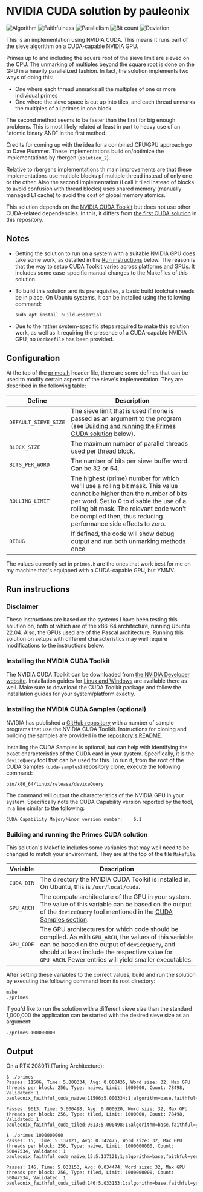 # NVIDIA CUDA solution by pauleonix

![Algorithm](https://img.shields.io/badge/Algorithm-base-green)
![Faithfulness](https://img.shields.io/badge/Faithful-yes-green)
![Parallelism](https://img.shields.io/badge/Parallel-no-green)
![Bit count](https://img.shields.io/badge/Bits-1-green)
![Deviation](https://img.shields.io/badge/Deviation-GPU_processing-blue)

This is an implementation using NVIDIA CUDA. This means it runs part of the sieve algorithm on a CUDA-capable NVIDIA GPU.

Primes up to and including the square root of the sieve limit are sieved on the CPU. The unmarking of multiples beyond the square root is done on the GPU in a heavily parallelized fashion. In fact, the solution implements two ways of doing this:

- One where each thread unmarks all the multiples of one or more individual primes
- One where the sieve space is cut up into tiles, and each thread unmarks the multiples of all primes in one block

The second method seems to be faster than the first for big enough problems. This is most likely related at least in part to heavy use of an "atomic binary AND" in the first method.

Credits for coming up with the idea for a combined CPU/GPU approach go to Dave Plummer. These implementations build on/optimize the implementations by rbergen (`solution_2`).

Relative to rbergens implementations th main improvements are that these implementations use multiple blocks pf multiple thread instead of only one or the other. Also the second implementation (I call it tiled instead of blocks to avoid confusion with thread blocks) uses shared memory (manually managed L1 cache) to avoid the cost of global memory atomics.

This solution depends on the [NVIDIA CUDA Toolkit](https://developer.nvidia.com/cuda-toolkit) but does not use other CUDA-related dependencies. In this, it differs from [the first CUDA solution](../solution_1/) in this repository.

## Notes

- Getting the solution to run on a system with a suitable NVIDIA GPU does take some work, as detailed in the [Run instructions](#run-instructions) below.
The reason is that the way to setup CUDA Toolkit varies across platforms and GPUs. It includes some case-specific manual changes to the Makefiles of this solution.
- To build this solution and its prerequisites, a basic build toolchain needs be in place. On Ubuntu systems, it can be installed using the following command:
  
  ```text
  sudo apt install build-essential
  ```

- Due to the rather system-specific steps required to make this solution work, as well as it requiring the presence of a CUDA-capable NVIDIA GPU, no `Dockerfile` has been provided.

## Configuration

At the top of the [primes.h](primes.h) header file, there are some defines that can be used to modify certain aspects of the sieve's implementation. They are described in the following table:

| Define | Description |
|-|-|
| `DEFAULT_SIEVE_SIZE` | The sieve limit that is used if none is passed as an argument to the program (see [Building and running the Primes CUDA solution](#building-and-running-the-primes-cuda-solution) below). |
| `BLOCK_SIZE` | The maximum number of parallel threads used per thread block. |
| `BITS_PER_WORD` | The number of bits per sieve buffer word. Can be 32 or 64. |
| `ROLLING_LIMIT` | The highest (prime) number for which we'll use a rolling bit mask. This value cannot be higher than the number of bits per word. Set to 0 to disable the use of a rolling bit mask. The relevant code won't be compiled then, thus reducing performance side effects to zero. |
| `DEBUG` | If defined, the code will show debug output and run both unmarking methods once. |

The values currently set in `primes.h` are the ones that work best for me on my machine that's equipped with a CUDA-capable GPU, but YMMV.

## Run instructions

### Disclaimer

These instructions are based on the systems I have been testing this solution on, both of which are of the x86-64 architecture, running Ubuntu 22.04. Also, the GPUs used are of the Pascal architecture. Running this solution on setups with different characteristics may well require modifications to the instructions below.

### Installing the NVIDIA CUDA Toolkit

The NVIDIA CUDA Toolkit can be downloaded from [the NVIDIA Developer website](https://developer.nvidia.com/cuda-downloads). Installation guides for [Linux and Windows](https://docs.nvidia.com/cuda/index.html#installation-guides) are available there as well. Make sure to download the CUDA Toolkit package and follow the installation guides for your system/platform exactly.

### Installing the NVIDIA CUDA Samples (optional)

NVIDIA has published a [GitHub repository](https://github.com/NVIDIA/cuda-samples) with a number of sample programs that use the NVIDIA CUDA Toolkit. Instructions for cloning and building the samples are provided in the [repository's README](https://github.com/NVIDIA/cuda-samples#getting-started).

Installing the CUDA Samples is optional, but can help with identifying the exact characteristics of the CUDA card in your system. Specifically, it is the `deviceQuery` tool that can be used for this. To run it, from the root of the CUDA Samples (`cuda-samples`) repository clone, execute the following command:

```text
bin/x86_64/linux/release/deviceQuery
```

The command will output the characteristics of the NVIDIA GPU in your system. Specifically note the CUDA Capability version reported by the tool, in a line similar to the following:

```text
CUDA Capability Major/Minor version number:    6.1
```

### Building and running the Primes CUDA solution

This solution's Makefile includes some variables that may well need to be changed to match your environment. They are at the top of the file `Makefile`.

|Variable|Description|
|-|-|
|`CUDA_DIR`|The directory the NVIDIA CUDA Toolkit is installed in. On Ubuntu, this is `/usr/local/cuda`.|
|`GPU_ARCH`|The compute architecture of the GPU in your system. The value of this variable can be based on the output of the `deviceQuery` tool mentioned in the [CUDA Samples section](#installing-the-nvidia-cuda-samples-optional).|
|`GPU_CODE`|The GPU architectures for which code should be compiled. As with `GPU_ARCH`, the values of this variable can be based on the output of `deviceQuery`, and should at least include the respective value for `GPU_ARCH`. Fewer entries will yield smaller executables.|

After setting these variables to the correct values, build and run the solution by executing the following command from its root directory:

```text
make
./primes
```

If you'd like to run the solution with a different sieve size than the standard 1,000,000 the application can be started with the desired sieve size as an argument:

```text
./primes 100000000
```

## Output

On a RTX 2080Ti (Turing Architecture):
```text
$ ./primes
Passes: 11506, Time: 5.000334, Avg: 0.000435, Word size: 32, Max GPU threads per block: 256, Type: naive, Limit: 1000000, Count: 78498, Validated: 1
pauleonix_faithful_cuda_naive;11506;5.000334;1;algorithm=base,faithful=yes,bits=1

Passes: 9613, Time: 5.000498, Avg: 0.000520, Word size: 32, Max GPU threads per block: 256, Type: tiled, Limit: 1000000, Count: 78498, Validated: 1
pauleonix_faithful_cuda_tiled;9613;5.000498;1;algorithm=base,faithful=yes,bits=1

$ ./primes 1000000000
Passes: 15, Time: 5.137121, Avg: 0.342475, Word size: 32, Max GPU threads per block: 256, Type: naive, Limit: 1000000000, Count: 50847534, Validated: 1
pauleonix_faithful_cuda_naive;15;5.137121;1;algorithm=base,faithful=yes,bits=1

Passes: 146, Time: 5.033153, Avg: 0.034474, Word size: 32, Max GPU threads per block: 256, Type: tiled, Limit: 1000000000, Count: 50847534, Validated: 1
pauleonix_faithful_cuda_tiled;146;5.033153;1;algorithm=base,faithful=yes,bits=1

```
